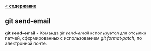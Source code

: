 [< **содержание**](./readme.md)

## git send-email

**git send-email** - Команда *git send-email* используется для отсылки патчей, сформированных с использованием *git format-patch*, по электронной почте.